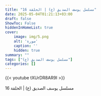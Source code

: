 ```yaml
---
title: "مسلسل يوسف الصديق (ع) | الحلقة 16"
date: 2025-05-04T01:21:13+03:00
draft: false
ShowToc: False
hiddenInHomeList: true
cover:
    image: img/5.png
    alt: 'صورة'
    caption: ''
    hidden: true
summary: ""
tags: ["مسلسل يوسف الصديق (ع)"]
categories: []
---
```


{{< youtube tXUrDR8AR9I >}}  
 <br>
مسلسل يوسف الصديق (ع) | الحلقة 16